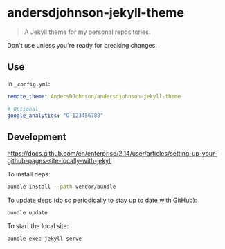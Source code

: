 # andersdjohnson-jekyll-theme

> A Jekyll theme for my personal repositories.

Don't use unless you're ready for breaking changes.

## Use

In `_config.yml`:

```yml
remote_theme: AndersDJohnson/andersdjohnson-jekyll-theme

# Optional
google_analytics: "G-123456789"
```

## Development

https://docs.github.com/en/enterprise/2.14/user/articles/setting-up-your-github-pages-site-locally-with-jekyll

To install deps:

```sh
bundle install --path vendor/bundle
```

To update deps (do so periodically to stay up to date with GitHub):

```sh
bundle update
```

To start the local site:

```sh
bundle exec jekyll serve
```

